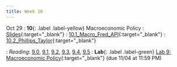 ```yaml
---
title: Week 10
---
```


Oct 29
: **10**{: .label .label-yellow} Macroeconomic Policy
: [Slides](https://docs.google.com/presentation/d/1lm-c5mHSAmHnmD8WWDhB6SkpFBFwF20Xl_yXoa1OajY/edit?usp=sharing){:target="_blank"} 
: [10.1_Macro_Fred_API](https://datahub.berkeley.edu/hub/user-redirect/git-pull?repo=https%3A%2F%2Fgithub.com%2Fdata-88e%2Ffa25-student&branch=main&urlpath=lab%2Ftree%2Ffa25-student%2Flec%2Flec10%2Fmacro-fred-api.ipynb){:target="_blank"} 
: [10.2_Phillips_Taylor](https://datahub.berkeley.edu/hub/user-redirect/git-pull?repo=https%3A%2F%2Fgithub.com%2Fdata-88e%2Ffa25-student&branch=main&urlpath=lab%2Ftree%2Ffa25-student%2Flec%2Flec10%2Flec10-Taylor.ipynb){:target="_blank"} 

: *Reading*: [9.0](https://data-88e.github.io/textbook/content/09-macro/index.html), [9.1](https://data-88e.github.io/textbook/content/09-macro/Indicators.html), [9.2](https://data-88e.github.io/textbook/content/09-macro/CentralBanks.html), [9.3](https://data-88e.github.io/textbook/content/09-macro/is_curve.html), [9.4](https://data-88e.github.io/textbook/content/09-macro/phillips_curve.html), [9.5](https://data-88e.github.io/textbook/content/09-macro/fiscal_policy.html)
: **Lab**{: .label .label-green} [Lab 9: Macroeconomic Policy](https://datahub.berkeley.edu/hub/user-redirect/git-pull?repo=https%3A%2F%2Fgithub.com%2Fdata-88e%2Ffa25-student&branch=main&urlpath=lab%2Ftree%2Ffa25-student%2Flab%2Flab09%2Flab09.ipynb){:target="_blank"} (due 11/04 at 11:59 PM)